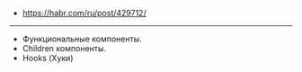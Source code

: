 - https://habr.com/ru/post/429712/
-------------
- Функциональные компоненты.
- Children компоненты.
- Hooks (Хуки)
